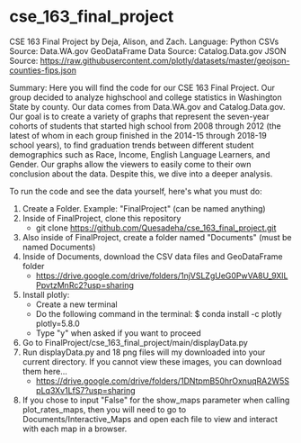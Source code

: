 # cse_163_final_project
CSE 163 Final Project by Deja, Alison, and Zach.
Language: Python
CSVs Source: Data.WA.gov
GeoDataFrame Data Source: Catalog.Data.gov
JSON Source: https://raw.githubusercontent.com/plotly/datasets/master/geojson-counties-fips.json

Summary:
Here you will find the code for our CSE 163 Final Project. Our group
decided to analyze highschool and college statistics in Washington State
by county. Our data comes from Data.WA.gov and Catalog.Data.gov. Our goal
is to create a variety of graphs that represent the seven-year cohorts of
students that started high school from 2008 through 2012 (the latest of whom
in each group finished in the 2014-15 through 2018-19 school years), to find
graduation trends between different student demographics such as Race, Income,
English Language Learners, and Gender. Our graphs allow the viewers to easily
come to their own conclusion about the data. Despite this, we dive into a deeper analysis. 

To run the code and see the data yourself, here's what you must do:
1. Create a Folder. Example: "FinalProject" (can be named anything)
2. Inside of FinalProject, clone this repository
    * git clone https://github.com/Quesadeha/cse_163_final_project.git
3. Also inside of FinalProject, create a folder named "Documents" (must be named Documents)
4. Inside of Documents, download the CSV data files and GeoDataFrame folder
    * https://drive.google.com/drive/folders/1njVSLZgUeG0PwVA8U_9XlLPpvtzMnRc2?usp=sharing
5. Install plotly:
    * Create a new terminal
    * Do the following command in the terminal: $ conda install -c plotly plotly=5.8.0
    * Type "y" when asked if you want to proceed
6. Go to FinalProject/cse_163_final_project/main/displayData.py
7. Run displayData.py and 18 png files will my downloaded into your current directory.
    If you cannot view these images, you can download them here...
    * https://drive.google.com/drive/folders/1DNtpmB50hrOxnuqRA2W5SpLq3Xv1LfS7?usp=sharing
8. If you chose to input "False" for the show_maps parameter when calling plot_rates_maps,
    then you will need to go to Documents/Interactive_Maps and open each file to view and
    interact with each map in a browser.

